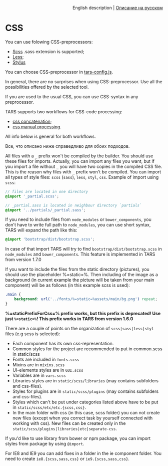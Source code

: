 <p align="right">
English description | <a href="../ru/css-processing.md">Описание на русском</a>
</p>

# CSS

You can use folowing CSS-preprocessors:
* [Scss](http://sass-lang.com) .sass extension is supported;
* [Less](http://www.lesscss.org);
* [Stylus](http://learnboost.github.io/stylus)

You can choose CSS-preprocessor in [tars-config.js](options.md#csspreprocessor).

In general, there are no surprises when using CSS-preprocessor. Use all the possibilities offered by the selected tool.

If you are used to the usual CSS, you can use CSS-syntax in any preprocessor.

TARS supports two workflows for CSS-code processing:
* [css concatenation](css-concat-processing.md);
* [css manual processing](css-manual-processing.md).

All info below is general for both workflows.

Все, что описано ниже справедливо для обоих подходов.

All files with a `_` prefix won't be compiled by the builder. You should use these files for imports. Actually, you can import any files you want, but if you import a file without `_` you will have two copies in the compiled CSS file. This is the reason why files with `_` prefix won't be compiled. You can import all types of style files: `scss` (`sass`), `less`, `styl`, `css`.
Example of import using `scss`:

```scss
// files are located in one directory
@import '_partial.scss';

// _partial.sass is located in neighbour directory `partials`
@import '../partials/_partial.sass';
```

If you need to include files from `node_modules` or `bower_components`, you don't have to write full path to `node_modules`, you can use short syntax, TARS will expand the path like this:

```scss
@import 'bootstrap/dist/bootstrap.scss';
```

In case of that import TARS will try to find `bootstrap/dist/bootstrap.scss` in `node_modules` and `bower_components`. This feature is implemented in TARS from version 1.7.0

If you want to include the files from the static directory (pictures), you should use the placeholder %=static=%. Then including of the image as a background (in current example the picture will be taken from your main component) will be as follows (in this example scss is used):

```scss
.main {
    background: url('../fonts/%=static=%assets/main/bg.png') repeat;
}
```

**%=staticPrefixForCss=% prefix works, but this prefix is deprecated! Use just `%=static=%`! This prefix works in TARS from version 1.6.0**

There are a couple of points on the organization  of `scss|sass|less|styl` files (e.g scss is selected):

* Each component has its own css-representation.
* Common styles for the project are recommended to put in common.scss in static/scss
* Fonts are included in `fonts.scss`
* Mixins are in `mixins.scss`
* UI-elements styles are in `GUI.scss`
* Variables are in `vars.scss`
* Libraries styles are in `static/scss/libraries` (may contains subfolders and css-files).
* Styles for plugins are in `static/scss/plugins` (may contains subfolders and css-files).
* Styles which can't be put under categories listed above have to be put in `static/scss/etc/etc.{scss,css}`.
* In the main folder with css (in this case, scss folder) you can not create new files (except when you correct task by yourself connected with working with css). New files can be created only in the `static/scss/plugins|libraries|etc|separate-css`.

If you'd like to use library from bower or npm package, you can import styles from package by using `@import`.

For IE8 and IE9 you can add fixes in a folder in the ie component folder. You need to create `ie8.{scss,sass,css}` or `ie9.{scss,sass,css}`.
